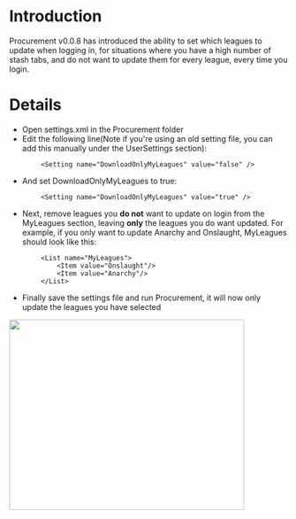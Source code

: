 # Introduction #

Procurement v0.0.8 has introduced the ability to set which leagues to update when logging in, for situations where you have a high number of stash tabs, and do not want to update them for every league, every time you login.

# Details #

  * Open settings.xml in the Procurement folder
  * Edit the following line(Note if you're using an old setting file, you can add this manually under the UserSettings section):

```
        <Setting name="DownloadOnlyMyLeagues" value="false" />
```

  * And set DownloadOnlyMyLeagues to true:

```
        <Setting name="DownloadOnlyMyLeagues" value="true" />
```

  * Next, remove leagues you **do not** want to update on login from the MyLeagues section, leaving **only** the leagues you do want updated. For example, if you only want to update Anarchy and Onslaught, MyLeagues should look like this:

```
        <List name="MyLeagues">
            <Item value="Onslaught"/>
            <Item value="Anarchy"/>
        </List>
```

  * Finally save the settings file and run Procurement, it will now only update the leagues you have selected



<a href='http://www.youtube.com/watch?feature=player_embedded&v=FhVMpgLE5sg' target='_blank'><img src='http://img.youtube.com/vi/FhVMpgLE5sg/0.jpg' width='425' height=344 /></a>